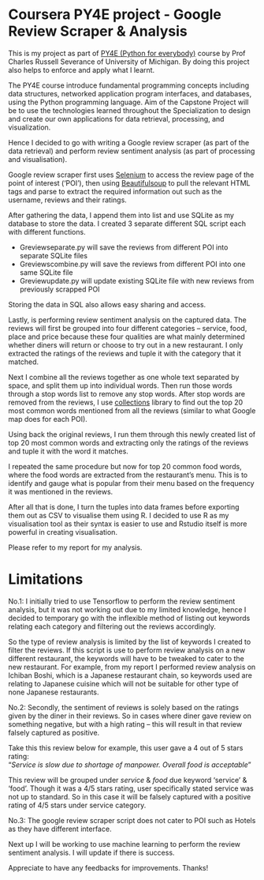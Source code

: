 # Coursera PY4E project - Google Review Scraper & Analysis

This is my project as part of [PY4E (Python for everybody)](https://www.coursera.org/specializations/python) course by Prof Charles Russell Severance of University of Michigan. By doing this project also helps to enforce and apply what I learnt.
  
The PY4E course introduce fundamental programming concepts including data structures, networked application program interfaces, and databases, using the Python programming language. Aim of the Capstone Project will be to use the technologies learned throughout the Specialization to design and create our own applications for data retrieval, processing, and visualization.

Hence I decided to go with writing a Google review scraper (as part of the data retrieval) and perform review sentiment analysis (as part of processing and visualisation).

Google review scraper first uses [Selenium](https://www.selenium.dev/) to access the review page of the point of interest (‘POI’), then using [Beautifulsoup](https://beautiful-soup-4.readthedocs.io/en/latest/) to pull the relevant HTML tags and parse to extract the required information out such as the username, reviews and their ratings.

After gathering the data, I append them into list and use SQLite as my database to store the data. I created 3 separate different SQL script each with different functions.
- Greviewseparate.py will save the reviews from different POI into separate SQLite files
- Greviewscombine.py will save the reviews from different POI into one same SQLite file
- Greviewupdate.py will update existing SQLite file with new reviews from previously scrapped POI

Storing the data in SQL also allows easy sharing and access. 

Lastly, is performing review sentiment analysis on the captured data. The reviews will first be grouped into four different categories – service, food, place and price because these four qualities are what mainly determined whether diners will return or choose to try out in a new restaurant. I only extracted the ratings of the reviews and tuple it with the category that it matched.

Next I combine all the reviews together as one whole text separated by space, and split them up into individual words. Then run those words through a stop words list to remove any stop words. After stop words are removed from the reviews, I use [collections](https://docs.python.org/3/library/collections.html) library to find out the top 20 most common words mentioned from all the reviews (similar to what Google map does for each POI). 

Using back the original reviews, I run them through this newly created list of top 20 most common words and extracting only the ratings of the reviews and tuple it with the word it matches. 

I repeated the same procedure but now for top 20 common food words, where the food words are extracted from the restaurant’s menu. This is to identify and gauge what is popular from their menu based on the frequency it was mentioned in the reviews. 

After all that is done, I turn the tuples into data frames before exporting them out as CSV to visualise them using R. I decided to use R as my visualisation tool as their syntax is easier to use and Rstudio itself is more powerful in creating visualisation. 

Please refer to my report for my analysis.

# Limitations 

No.1: I initially tried to use Tensorflow to perform the review sentiment analysis, but it was not working out due to my limited knowledge, hence I decided to temporary go with the inflexible method of listing out keywords relating each category and filtering out the reviews accordingly. 

So the type of review analysis is limited by the list of keywords I created to filter the reviews. If this script is use to perform review analysis on a new different restaurant, the keywords will have to be tweaked to cater to the new restaurant. For example, from my report I performed review analysis on Ichiban Boshi, which is a Japanese restaurant chain, so keywords used are relating to Japanese cuisine which will not be suitable for other type of none Japanese restaurants. 

No.2: Secondly, the sentiment of reviews is solely based on the ratings given by the diner in their reviews. So in cases where diner gave review on something negative, but with a high rating – this will result in that review falsely captured as positive. 

Take this this review below for example, this user gave a 4 out of 5 stars rating:  
“*Service is slow due to shortage of manpower. Overall food is acceptable*”

This review will be grouped under *service* & *food* due keyword ‘service’ & ‘food’. Though it was a 4/5 stars rating, user specifically stated service was not up to standard. So in this case it will be falsely captured with a positive rating of 4/5 stars under service category. 

No.3: The google review scraper script does not cater to POI such as Hotels as they have different interface.


Next up I will be working to use machine learning to perform the review sentiment analysis. I will update if there is success. 

Appreciate to have any feedbacks for improvements. Thanks!
